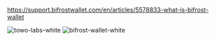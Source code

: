 https://support.bifrostwallet.com/en/articles/5578833-what-is-bifrost-wallet

![towo-labs-white](https://github.com/NODEWEAR/LTA/assets/140753300/6d8a11ac-a624-4079-a69c-a9705c68f50b)
![bifrost-wallet-white](https://github.com/NODEWEAR/LTA/assets/140753300/96dd9db3-de24-464b-a601-14d45e5f8456)
